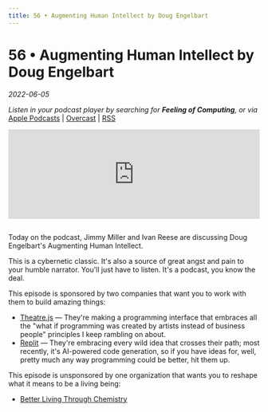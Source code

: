 ```yaml
---
title: 56 • Augmenting Human Intellect by Doug Engelbart
---
```


# 56 • Augmenting Human Intellect by Doug Engelbart

_2022-06-05_

_Listen in your podcast player by searching for **Feeling of Computing**, or via_ [Apple Podcasts](https://podcasts.apple.com/podcast/future-of-coding/id1265527976) \| [Overcast](https://overcast.fm/itunes1265527976) \| [RSS](https://omny.fm/shows/feeling-of-computing/playlists/podcast.rss)

<iframe src="https://omny.fm/shows/feeling-of-computing/augmenting-human-intellect/embed" width="100%" height="180" frameborder="0" style="margin-bottom: 1em"></iframe>

Today on the podcast, Jimmy Miller and Ivan Reese are discussing Doug Engelbart's Augmenting Human Intellect.

This is a cybernetic classic. It's also a source of great angst and pain to your humble narrator. You'll just have to listen. It's a podcast, you know the deal.

This episode is sponsored by two companies that want you to work with them to build amazing things:

- [Theatre.js](https://join.theatrejs.com) — They're making a programming interface that embraces all the "what if programming was created by artists instead of business people" principles I keep rambling on about.
- [Replit](https://replit.com/jobs) — They're embracing every wild idea that crosses their path; most recently, it's AI-powered code generation, so if you have ideas for, well, pretty much any way programming could be better, hit them up.

This episode is unsponsored by one organization that wants you to reshape what it means to be a living being:

- [Better Living Through Chemistry](https://www.bltc.com)

